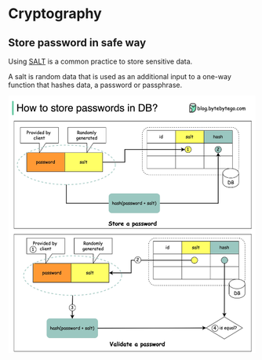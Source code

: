 # Cryptography

## Store password in safe way

Using [SALT](https://en.wikipedia.org/wiki/Salt_(cryptography)) is a common practice to store sensitive data. 

A salt is random data that is used as an additional input to a one-way function that hashes data, a password or passphrase.

![](https://raw.githubusercontent.com/GarfieldZHU/Aloha.zone.io/master/Crypto/.assets/store_pwd.jpeg)
